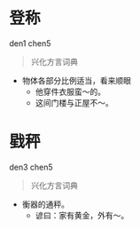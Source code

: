 # 登称
den1 chen5
> 兴化方言词典
- 物体各部分比例适当，看来顺眼
  - 他穿件衣服蛮～的。
  - 这间门楼与正屋不～。

# 戥秤
den3 chen5
> 兴化方言词典
- 衡器的通秤。
  - 谚曰：家有黄金，外有～。
